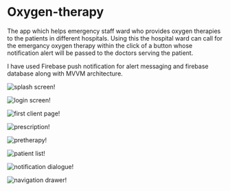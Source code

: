 # Oxygen-therapy
The app which helps emergency staff ward who provides oxygen therapies to the patients in different hospitals.
Using this the hospital ward can call for the emergancy oxygen therapy within the click of a button whose notification alert will be passed to the doctors 
serving the patient.

I have used Firebase push notification for alert messaging and firebase database along with MVVM architecture.


![splash screen!](https://user-images.githubusercontent.com/83541628/185384516-5921ea3b-82da-4d8d-bb52-612f462b793e.jpg)


![login screen!](https://user-images.githubusercontent.com/83541628/185384649-1294e9d3-23a9-4084-a2c0-136837e99dc1.jpg)

![first client page!](https://user-images.githubusercontent.com/83541628/185384944-aec4aaea-ccea-415a-91f9-0afdfcf55440.jpg)

![prescription!](https://user-images.githubusercontent.com/83541628/185385303-f180e0d2-91ea-4f97-a58c-6f53f6c1c7e9.jpg)

![pretherapy!](https://user-images.githubusercontent.com/83541628/185385696-86349412-e283-48eb-aa5d-6e821d2e4164.jpg)

![patient list!](https://user-images.githubusercontent.com/83541628/185385781-e6940e89-e824-4002-8ba7-d37fba23bd75.jpg)

![notification dialogue!](https://user-images.githubusercontent.com/83541628/185385918-59409bd4-223f-42fd-936f-4321682e57e0.jpg)

![navigation drawer!](https://user-images.githubusercontent.com/83541628/185386167-26e56cdd-c3e9-423c-ac64-ff266d60551b.jpg)


